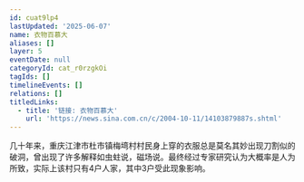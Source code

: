 ```yaml
---
id: cuat9lp4
lastUpdated: '2025-06-07'
name: 衣物百慕大
aliases: []
layer: 5
eventDate: null
categoryId: cat_r0rzgkOi
tagIds: []
timelineEvents: []
relations: []
titledLinks:
  - title: '链接: 衣物百慕大'
    url: 'https://news.sina.com.cn/c/2004-10-11/14103879887s.shtml'
---
```

几十年来，重庆江津市杜市镇梅塆村村民身上穿的衣服总是莫名其妙出现刀割似的破洞，曾出现了许多解释如虫蛀说，磁场说。最终经过专家研究认为大概率是人为所致，实际上该村只有4户人家，其中3户受此现象影响。
